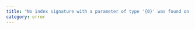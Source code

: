 ```yaml
---
title: "No index signature with a parameter of type '{0}' was found on type '{1}'."
category: error
---
```

